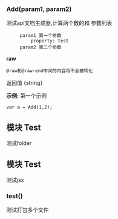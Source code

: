 ### Add(param1, param2)

测试api文档生成器,计算两个数的和
参数列表
```
     param1 第一个参数
         property: test
     param2 第二个参数
```
**raw**

```
@raw和@raw-end中间的内容将不会被转化
```

返回值  {string}

**示例:** 第一个示例

```
var a = Add(1,2);
```


## 模块  Test

测试folder

## 模块  Test

测试jsx

### test()

测试打包多个文件
